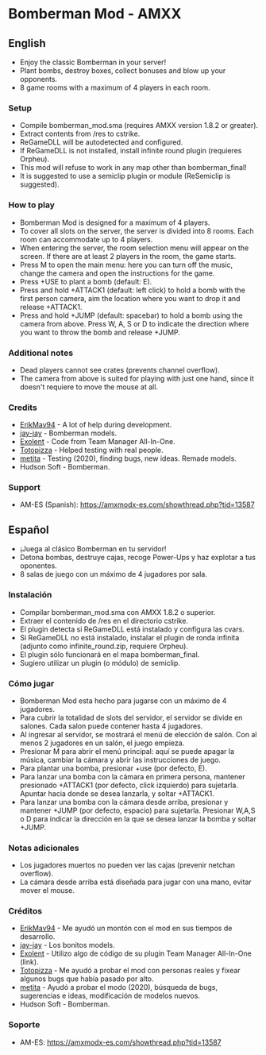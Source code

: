 # Bomberman Mod - AMXX

## English

* Enjoy the classic Bomberman in your server!
* Plant bombs, destroy boxes, collect bonuses and blow up your opponents.
* 8 game rooms with a maximum of 4 players in each room. 

### Setup
* Compile bomberman_mod.sma (requires AMXX version 1.8.2 or greater).
* Extract contents from /res to cstrike.
* ReGameDLL will be autodetected and configured.
* If ReGameDLL is not installed, install infinite round plugin (requieres Orpheu).
* This mod will refuse to work in any map other than bomberman_final!
* It is suggested to use a semiclip plugin or module (ReSemiclip is suggested).

### How to play
* Bomberman Mod is designed for a maximum of 4 players.
* To cover all slots on the server, the server is divided into 8 rooms. Each room can accommodate up to 4 players.
* When entering the server, the room selection menu will appear on the screen. If there are at least 2 players in the room, the game starts.
* Press M to open the main menu: here you can turn off the music, change the camera and open the instructions for the game.
* Press +USE to plant a bomb (default: E).
* Press and hold +ATTACK1 (default: left click) to hold a bomb with the first person camera, aim the location where you want to drop it and release +ATTACK1.
* Press and hold +JUMP (default: spacebar) to hold a bomb using the camera from above. Press W, A, S or D to indicate the direction where you want to throw the bomb and release +JUMP.

### Additional notes
* Dead players cannot see crates (prevents channel overflow).
* The camera from above is suited for playing with just one hand, since it doesn't requiere to move the mouse at all. 

### Credits
* [ErikMav94](https://amxmodx-es.com/member.php?action=profile&uid=267) - A lot of help during development.
* [jay-jay](https://amxmodx-es.com/member.php?action=profile&uid=308) - Bomberman models.
* [Exolent](https://forums.alliedmods.net/member.php?u=25165) - Code from Team Manager All-In-One.
* [Totopizza](https://github.com/oaus) - Helped testing with real people.
* [metita](https://github.com/metita) - Testing (2020), finding bugs, new ideas. Remade models.
* Hudson Soft - Bomberman.

### Support
* AM-ES (Spanish): https://amxmodx-es.com/showthread.php?tid=13587

## Español

* ¡Juega al clásico Bomberman en tu servidor!
* Detona bombas, destruye cajas, recoge Power-Ups y haz explotar a tus oponentes.
* 8 salas de juego con un máximo de 4 jugadores por sala.

### Instalación
* Compilar bomberman_mod.sma con AMXX 1.8.2 o superior.
* Extraer el contenido de /res en el directorio cstrike.
* El plugin detecta si ReGameDLL está instalado y configura las cvars.
* Si ReGameDLL no está instalado, instalar el plugin de ronda infinita (adjunto como infinite_round.zip, requiere Orpheu).
* El plugin sólo funcionará en el mapa bomberman_final.
* Sugiero utilizar un plugin (o módulo) de semiclip.

### Cómo jugar
* Bomberman Mod esta hecho para jugarse con un máximo de 4 jugadores.
* Para cubrir la totalidad de slots del servidor, el servidor se divide en salones. Cada salon puede contener hasta 4 jugadores.
* Al ingresar al servidor, se mostrará el menú de elección de salón. Con al menos 2 jugadores en un salón, el juego empieza.
* Presionar M para abrir el menú principal: aquí se puede apagar la música, cambiar la cámara y abrir las instrucciones de juego.
* Para plantar una bomba, presionar +use (por defecto, E).
* Para lanzar una bomba con la cámara en primera persona, mantener presionado +ATTACK1 (por defecto, click izquierdo) para sujetarla. Apuntar hacia donde se desea lanzarla, y soltar +ATTACK1.
* Para lanzar una bomba con la cámara desde arriba, presionar y mantener +JUMP (por defecto, espacio) para sujetarla. Presionar W,A,S o D para indicar la dirección en la que se desea lanzar la bomba y soltar +JUMP.

### Notas adicionales
* Los jugadores muertos no pueden ver las cajas (prevenir netchan overflow).
* La cámara desde arriba está diseñada para jugar con una mano, evitar mover el mouse.

### Créditos
* [ErikMav94](https://amxmodx-es.com/member.php?action=profile&uid=267) - Me ayudó un montón con el mod en sus tiempos de desarrollo.
* [jay-jay](https://amxmodx-es.com/member.php?action=profile&uid=308) - Los bonitos models.
* [Exolent](https://forums.alliedmods.net/member.php?u=25165) - Utilizo algo de código de su plugin Team Manager All-In-One (link).
* [Totopizza](https://github.com/oaus) - Me ayudó a probar el mod con personas reales y fixear algunos bugs que había pasado por alto.
* [metita](https://github.com/metita) - Ayudó a probar el modo (2020), búsqueda de bugs, sugerencias e ideas, modificación de modelos nuevos.
* Hudson Soft - Bomberman.

### Soporte
* AM-ES: https://amxmodx-es.com/showthread.php?tid=13587